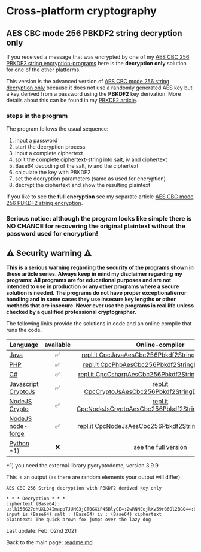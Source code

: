 # Cross-platform cryptography

## AES CBC mode 256 PBKDF2 string decryption only

If you received a message that was encrypted by one of my [AES CBC 256 PBKDF2 string encryption-programs](aes_cbc_256_pbkdf2_string_encryption.md) here is the **decryption only** solution for one of the other platforms.

This version is the advanced version of [AES CBC mode 256 string decryption only](aes_cbc_256_string_decryption_only.md) because it does not use a randomly generated AES key but a key derived from a password using the **PBKDF2** key derivation. More details about this can be found in my [PBKDF2 article](pbkdf2.md).

### steps in the program

The program follows the usual sequence:
1. input a password
2. start the decryption process
3. input a complete ciphertext
4. split the complete ciphertext-string into salt, iv and ciphertext
5. Base64 decoding of the salt, iv and the ciphertext
6. calculate the key with PBKDF2
7. set the decryption parameters (same as used for encryption)
8. decrypt the ciphertext and show the resulting plaintext

If you like to see the **full encryption** see my separate article [AES CBC mode 256 PBKDF2 string encryption](aes_cbc_256_pbkdf2_string_encryption.md).

### **Serious notice: although the program looks like simple there is NO CHANCE for recovering the original plaintext without the password used for encryption!**

## :warning: Security warning :warning:

**This is a serious warning regarding the security of the programs shown in these article series.  Always keep in mind my disclaimer regarding my programs: All programs are for educational purposes and are not intended to use in production or any other programs where a  secure solution is needed. The programs do not have proper exceptional/error handling and in some cases they use insecure key lengths or other methods that are insecure. Never ever use the programs in real life unless checked by a qualified professional cryptographer.**

The following links provide the solutions in code and an online compile that runs the code.

| Language | available | Online-compiler
| ------ | :---: | :----: |
| [Java](../AesCbc256Pbkdf2StringEncryption/AesCbc256Pbkdf2StringDecryptionOnly.java) | :white_check_mark: | [repl.it CpcJavaAesCbc256Pbkdf2StringDecryptionOnly](https://repl.it/@javacrypto/CpcJavaAesCbc256Pbkdf2StringDecryptionOnly#Main.java/)
| [PHP](../AesCbc256Pbkdf2StringEncryption/AesCbc256Pbkdf2StringDecryptionOnly.php) | :white_check_mark: | [repl.it CpcPhpAesCbc256Pbkdf2StringDecryptionOnly](https://repl.it/@javacrypto/CpcPhpAesCbc256Pbkdf2StringDecryptionOnly/)
| [C#](../AesCbc256Pbkdf2StringEncryption/AesCbc256Pbkdf2StringDecryptionOnly.cs) | :white_check_mark: | [repl.it CpcCsharpAesCbc256Pbkdf2StringDecryptionOnly](https://repl.it/@javacrypto/CpcCsharpAesCbc256Pbkdf2StringDecryptionOnly#main.cs/)
| [Javascript CryptoJs](../AesCbc256Pbkdf2StringEncryption/AesCbc256Pbkdf2StringDecryptionOnlyCryptoJs.js) | :white_check_mark: | [repl.it CpcCryptoJsAesCbc256Pbkdf2StringDecryptionOnly](https://repl.it/@javacrypto/CpcCryptoJsAesCbc256Pbkdf2StringDecryptionOnly#index.js/)
| [NodeJS Crypto](../AesCbc256Pbkdf2StringEncryption/AesCbc256Pbkdf2StringDecryptionOnlyNodeJsCrypto.js) | :white_check_mark: | [repl.it CpcNodeJsCryptoAesCbc256Pbkdf2StringDecryptionOnly](https://repl.it/@javacrypto/CpcNodeJsCryptoAesCbc256Pbkdf2StringDecryptionOnly#index.js/)
| [NodeJS node-forge](../AesCbc256Pbkdf2StringEncryption/AesCbc256Pbkdf2StringDecryptionOnlyNodeJs.js) | :white_check_mark: | [repl.it CpcNodeJsAesCbc256Pbkdf2StringDecryptionOnly](https://repl.it/@javacrypto/CpcNodeJsAesCbc256Pbkdf2StringDecryptionOnly#index.js/)
| [Python](../AesCbc256Pbkdf2StringEncryption/AesCbc256Pbkdf2StringEncryption_Full.py) *1) | :x: | [see the full version](https://repl.it/@javacrypto/CpcPythonAesCbc256Pbkdf2StringEncryptionFull#main.py/)

*1) you need the external library pycryptodome, version 3.9.9

This is an output (as there are random elements your output will differ):

```plaintext
AES CBC 256 String decryption with PBKDF2 derived key only

* * * Decryption * * *
ciphertext (Base64): uzlk156G27dhUXLD4ImappTJUMG3jCT0GXiP45BlyCE=:2wRNNEejkXv59rB6Ol2BGQ==:LccJKke7VstzPjpnS93o7nXpvPKqIykAXxg4CfDbeFZ4B67W6AGIEZkT1v6PIjrT
input is (Base64) salt : (Base64) iv : (Base64) ciphertext
plaintext: The quick brown fox jumps over the lazy dog
```

Last update: Feb. 02nd 2021

Back to the main page: [readme.md](../readme.md)